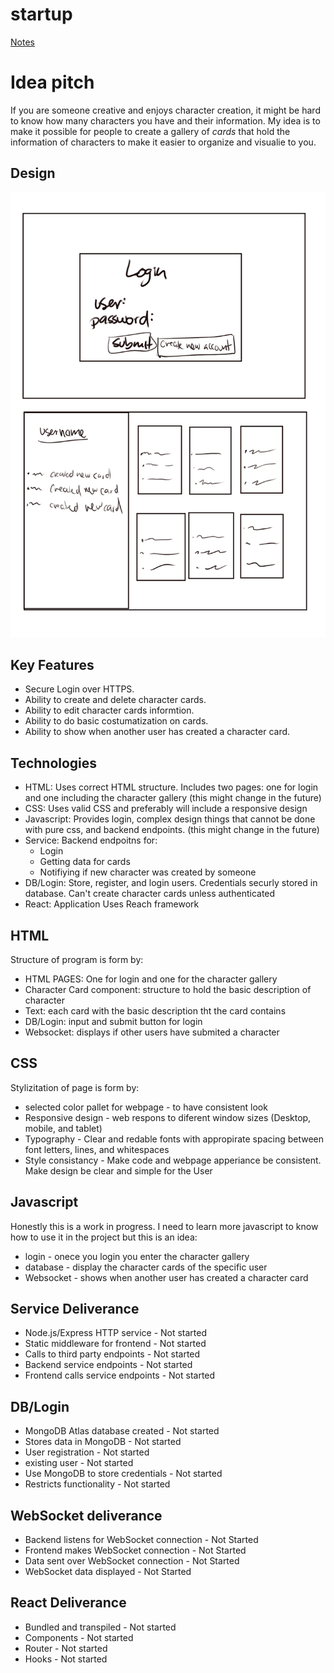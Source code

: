 # startup

[Notes](notes.md)

# Idea pitch

If you are someone creative and enjoys character creation, it might be hard to know how many characters you have and their information. My idea is to make it possible for people to create a gallery of *cards* that hold the information of characters to make it easier to organize and visualie to  you. 

## Design

![Picture displaying possible design of website](design-picture.jpg)

## Key Features

- Secure Login over HTTPS.
- Ability to create and delete character cards.
- Ability to edit character cards informtion.
- Ability to do basic costumatization on cards.
- Ability to show when another user has created a character card.


## Technologies

- HTML: Uses correct HTML structure. Includes two pages: one for login and one including the character gallery (this might change in the future)
- CSS: Uses valid CSS and preferably will include a responsive design
- Javascript: Provides login, complex design things that cannot be done with pure css, and backend endpoints. (this might change in the future)
- Service: Backend endpoitns for: 
    * Login
    * Getting data for cards
    * Notifiying if new character was created by someone
- DB/Login: Store, register, and login users. Credentials securly stored in database. Can't create character cards unless authenticated
- React: Application Uses Reach framework

## HTML

Structure of program is form by:

- HTML PAGES: One for login and one for the character gallery
- Character Card component: structure to hold the basic description of character 
- Text: each card with the basic description tht the card contains
- DB/Login: input and submit button for login
- Websocket: displays if other users have submited a character

## CSS

Stylizitation of page is form by:

- selected color pallet for webpage - to have consistent look
- Responsive design - web respons to diferent window sizes (Desktop, mobile, and tablet)
- Typography - Clear and redable fonts with appropirate spacing between font letters, lines, and whitespaces
- Style consistancy - Make code and webpage apperiance be consistent. Make design be clear and simple for the User

## Javascript

Honestly this is a work in progress. I need to learn more javascript to know how to use it in the project but this is an idea:

- login - onece you login you enter the character gallery
- database - display the character cards of the specific user
- Websocket - shows when another user has created a character card

## Service Deliverance

- Node.js/Express HTTP service - Not started
- Static middleware for frontend - Not started
- Calls to third party endpoints - Not started
- Backend service endpoints - Not started
- Frontend calls service endpoints - Not started

## DB/Login

- MongoDB Atlas database created - Not started
- Stores data in MongoDB - Not started
- User registration - Not started
- existing user - Not started
- Use MongoDB to store credentials - Not started
- Restricts functionality - Not started

## WebSocket deliverance

- Backend listens for WebSocket connection -  Not Started
- Frontend makes WebSocket connection - Not Started
- Data sent over WebSocket connection -  Not Started
- WebSocket data displayed - Not Started

## React Deliverance 

- Bundled and transpiled -  Not started
- Components -  Not started
- Router - Not started
- Hooks -  Not started